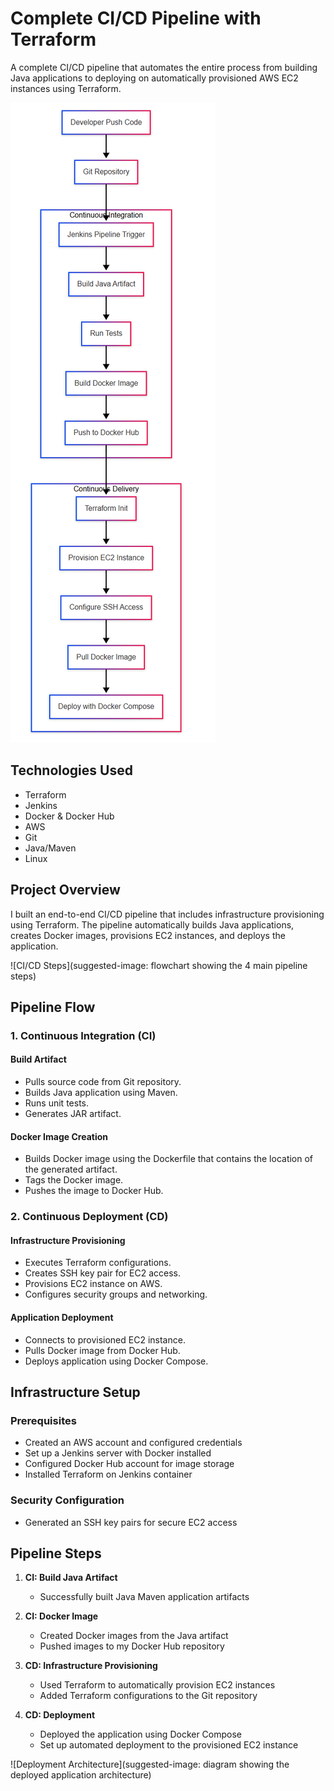 # Complete CI/CD Pipeline with Terraform

A complete CI/CD pipeline that automates the entire process from building Java applications to deploying on automatically provisioned AWS EC2 instances using Terraform.

   ![diagram](https://github.com/Princeton45/terraform-complete-cicd/blob/main/images/diagram.jpg)

## Technologies Used
- Terraform
- Jenkins
- Docker & Docker Hub
- AWS
- Git
- Java/Maven
- Linux

## Project Overview

I built an end-to-end CI/CD pipeline that includes infrastructure provisioning using Terraform. The pipeline automatically builds Java applications, creates Docker images, provisions EC2 instances, and deploys the application.

![CI/CD Steps](suggested-image: flowchart showing the 4 main pipeline steps)

## Pipeline Flow

### 1. Continuous Integration (CI)
#### Build Artifact
- Pulls source code from Git repository.
- Builds Java application using Maven.
- Runs unit tests.
- Generates JAR artifact.

#### Docker Image Creation
- Builds Docker image using the Dockerfile that contains the location of the generated artifact.
- Tags the Docker image.
- Pushes the image to Docker Hub.

### 2. Continuous Deployment (CD)
#### Infrastructure Provisioning
- Executes Terraform configurations.
- Creates SSH key pair for EC2 access.
- Provisions EC2 instance on AWS.
- Configures security groups and networking.
#### Application Deployment
- Connects to provisioned EC2 instance.
- Pulls Docker image from Docker Hub.
- Deploys application using Docker Compose.

## Infrastructure Setup

### Prerequisites
- Created an AWS account and configured credentials
- Set up a Jenkins server with Docker installed
- Configured Docker Hub account for image storage
- Installed Terraform on Jenkins container

### Security Configuration
- Generated an SSH key pairs for secure EC2 access

## Pipeline Steps

1. **CI: Build Java Artifact**
   - Successfully built Java Maven application artifacts
   
2. **CI: Docker Image**
   - Created Docker images from the Java artifact
   - Pushed images to my Docker Hub repository

3. **CD: Infrastructure Provisioning**
   - Used Terraform to automatically provision EC2 instances
   - Added Terraform configurations to the Git repository

4. **CD: Deployment**
   - Deployed the application using Docker Compose
   - Set up automated deployment to the provisioned EC2 instance

![Deployment Architecture](suggested-image: diagram showing the deployed application architecture)






